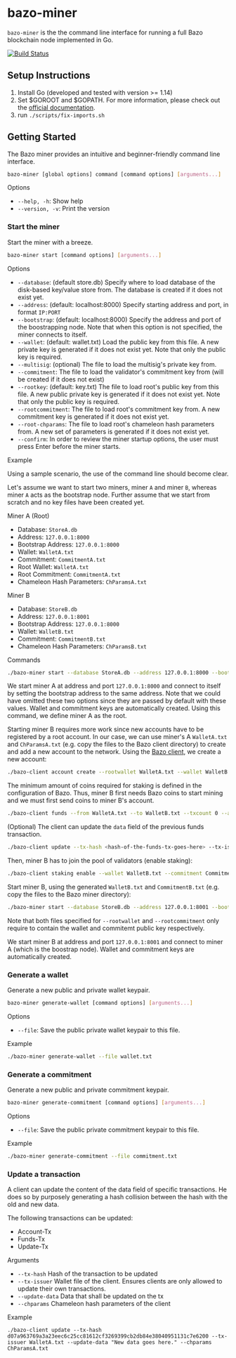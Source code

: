# bazo-miner
`bazo-miner` is the the command line interface for running a full Bazo blockchain node implemented in Go.

[![Build Status](https://travis-ci.org/bazo-blockchain/bazo-miner.svg?branch=master)](https://travis-ci.org/bazo-blockchain/bazo-miner)

## Setup Instructions

1. Install Go (developed and tested with version >= 1.14)
2. Set $GOROOT and $GOPATH. For more information, please check out the [official documentation](https://github.com/golang/go/wiki/SettingGOPATH).
3. run `./scripts/fix-imports.sh`
## Getting Started

The Bazo miner provides an intuitive and beginner-friendly command line interface.

```bash
bazo-miner [global options] command [command options] [arguments...]
```

Options
* `--help, -h`: Show help 
* `--version, -v`: Print the version

### Start the miner

Start the miner with a breeze. 

```bash
bazo-miner start [command options] [arguments...]
```

Options
* `--database`: (default store.db) Specify where to load database of the disk-based key/value store from. The database is created if it does not exist yet.
* `--address`: (default: localhost:8000) Specify starting address and port, in format `IP:PORT`
* `--bootstrap`: (default: localhost:8000) Specify the address and port of the boostrapping node. Note that when this option is not specified, the miner connects to itself.
* `--wallet`: (default: wallet.txt) Load the public key from this file. A new private key is generated if it does not exist yet. Note that only the public key is required.
* `--multisig`: (optional) The file to load the multisig's private key from.
* `--commitment`: The file to load the validator's commitment key from (will be created if it does not exist)
* `--rootkey`: (default: key.txt) The file to load root's public key from this file. A new public private key is generated if it does not exist yet. Note that only the public key is required.
* `--rootcommitment`: The file to load root's commitment key from. A new commitment key is generated if it does not exist yet.
* `--root-chparams`: The file to load root's chameleon hash parameters from. A new set of parameters is generated if it does not exist yet.
* `--confirm`: In order to review the miner startup options, the user must press Enter before the miner starts.

Example

Using a sample scenario, the use of the command line should become clear.

Let's assume we want to start two miners, miner `A` and miner `B`, whereas miner `A` acts as the bootstrap node.
Further assume that we start from scratch and no key files have been created yet.

Miner A (Root)
* Database: `StoreA.db`
* Address: `127.0.0.1:8000`
* Bootstrap Address: `127.0.0.1:8000`
* Wallet: `WalletA.txt`
* Commitment: `CommitmentA.txt`
* Root Wallet: `WalletA.txt`
* Root Commitment: `CommitmentA.txt`
* Chameleon Hash Parameters: `ChParamsA.txt`


Miner B
* Database: `StoreB.db`
* Address: `127.0.0.1:8001`
* Bootstrap Address: `127.0.0.1:8000`
* Wallet: `WalletB.txt`
* Commitment: `CommitmentB.txt`
* Chameleon Hash Parameters: `ChParamsB.txt`

Commands

```bash
./bazo-miner start --database StoreA.db --address 127.0.0.1:8000 --bootstrap 127.0.0.1:8000 --wallet WalletA.txt --commitment CommitmentA.txt --multisig WalletA.txt --rootwallet WalletA.txt --rootcommitment CommitmentA.txt --root-chparams ChParamsA.txt
```

We start miner A at address and port `127.0.0.1:8000` and connect to itself by setting the bootstrap address to the same address.
Note that we could have omitted these two options since they are passed by default with these values.
Wallet and commitment keys are automatically created. Using this command, we define miner A as the root.

Starting miner B requires more work since new accounts have to be registered by a root account.
In our case, we can use miner's A `WalletA.txt` and `ChParamsA.txt` (e.g. copy the files to the Bazo client directory) to create and add a new account to the network.
Using the [Bazo client](https://github.com/julwil/bazo-client), we create a new account:

```bash
./bazo-client account create --rootwallet WalletA.txt --wallet WalletB.txt --chparams ChParamsB.txt --data "John Doe"
```

The minimum amount of coins required for staking is defined in the configuration of Bazo.
Thus, miner B first needs Bazo coins to start mining and we must first send coins to miner B's account.

```bash
./bazo-client funds --from WalletA.txt --to WalletB.txt --txcount 0 --amount 2000 --multisig WalletA.txt --chparams ChParamsA.txt --data "X"
```

(Optional) The client can update the `data` field of the previous funds transaction.
```bash
./bazo-client update --tx-hash <hash-of-the-funds-tx-goes-here> --tx-issuer WalletA.txt --update-data "Y" --chparams ChParamsA.txt --data "Fixed a typo in the payment purpose"
```

Then, miner B has to join the pool of validators (enable staking):
```bash
./bazo-client staking enable --wallet WalletB.txt --commitment CommitmentB.txt
```

Start miner B, using the generated `WalletB.txt` and `CommitmentB.txt` (e.g. copy the files to the Bazo miner directory):

```bash
./bazo-miner start --database StoreB.db --address 127.0.0.1:8001 --bootstrap 127.0.0.1:8000 --wallet WalletB.txt --commitment CommitmentB.txt --rootwallet WalletA.txt --rootcommitment CommitmentA.txt --root-chparams ChParamsA.txt
```

Note that both files specified for `--rootwallet` and `--rootcommitment` only require to contain the wallet and commitemt public key respectively.

We start miner B at address and port `127.0.0.1:8001` and connect to miner A (which is the boostrap node).
Wallet and commitment keys are automatically created.

### Generate a wallet

Generate a new public and private wallet keypair.

```bash
bazo-miner generate-wallet [command options] [arguments...]
```

Options
* `--file`: Save the public private wallet keypair to this file.

Example

```bash
./bazo-miner generate-wallet --file wallet.txt
```


### Generate a commitment

Generate a new public and private commitment keypair.

```bash
bazo-miner generate-commitment [command options] [arguments...]
```

Options
* `--file`: Save the public private commitment keypair to this file.

Example

```bash
./bazo-miner generate-commitment --file commitment.txt
```

### Update a transaction
A client can update the content of the data field of specific transactions. 
He does so by purposely generating a hash collision between the hash with the old and new data. 

The following transactions can be updated:
* Account-Tx
* Funds-Tx
* Update-Tx

Arguments
* `--tx-hash` Hash of the transaction to be updated
* `--tx-issuer` Wallet file of the client. Ensures clients are only allowed to update their own transactions.
* `--update-data` Data that shall be updated on the tx
* `--chparams` Chameleon hash parameters of the client

Example

```
./bazo-client update --tx-hash d07a963769a3a23eec6c25cc81612cf3269399cb2db84e38040951131c7e6200 --tx-issuer WalletA.txt --update-data "New data goes here." --chparams ChParamsA.txt
```


